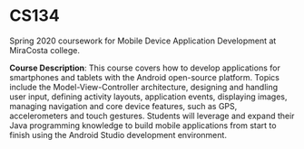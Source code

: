 # CS134

Spring 2020 coursework for Mobile Device Application Development at MiraCosta college.

**Course Description**: This course covers how to develop applications for smartphones and tablets with the Android open-source platform. Topics include the Model-View-Controller architecture, designing and handling user input, defining activity layouts, application events, displaying images, managing navigation and core device features, such as GPS, accelerometers and touch gestures. Students will leverage and expand their Java programming knowledge to build mobile applications from start to finish using the Android Studio development environment.